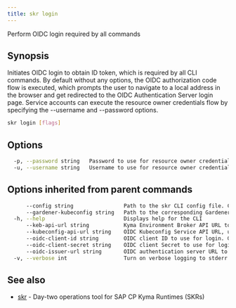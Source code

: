 ```yaml
---
title: skr login
---
```

Perform OIDC login required by all commands

## Synopsis

Initiates OIDC login to obtain ID token, which is required by all CLI commands.
By default without any options, the OIDC authorization code flow is executed, which prompts the user to navigate to a local address in the browser and get redirected to the OIDC Authentication Server login page.
Service accounts can execute the resource owner credentials flow by specifying the --username and --password options.

```bash
skr login [flags]
```

## Options

```bash
  -p, --password string   Password to use for resource owner credentials flow
  -u, --username string   Username to use for resource owner credentials flow
```

## Options inherited from parent commands

```bash
      --config string                Path to the skr CLI config file. Can also be set via the SKRCONFIG environment variable. Defaults to $HOME/.skr/config.yaml
      --gardener-kubeconfig string   Path to the corresponding Gardener project kubeconfig file which have permissions to list/get shoots. Can also be set via the SKR_GARDENER_KUBECONFIG environment variable
  -h, --help                         Displays help for the CLI
      --keb-api-url string           Kyma Environment Broker API URL to use for all commands. Can also be set via the SKR_KEB_API_URL environment variable
      --kubeconfig-api-url string    OIDC Kubeconfig Service API URL, used by the skr kubeconfig and taskrun commands. Can also be set via the SKR_KUBECONFIG_API_URL environment variable
      --oidc-client-id string        OIDC client ID to use for login. Can also be set via the SKR_OIDC_CLIENT_ID environment variable
      --oidc-client-secret string    OIDC client Secret to use for login. Can also be set via the SKR_OIDC_CLIENT_SECRET environment variable
      --oidc-issuer-url string       OIDC authentication server URL to use for login. Can also be set the SKR_OIDC_ISSUER_URL environment variable
  -v, --verbose int                  Turn on verbose logging to stderr. Valid values: 0 (default) - 3 (maximum verbosity)
```

## See also

* [skr](skr.md)	 - Day-two operations tool for SAP CP Kyma Runtimes (SKRs)

